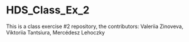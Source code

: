 # HDS_Class_Ex_2
This is a class exercise #2 repository, the contributors: Valeriia Zinoveva, Viktoriia Tantsiura, Mercédesz Lehoczky
